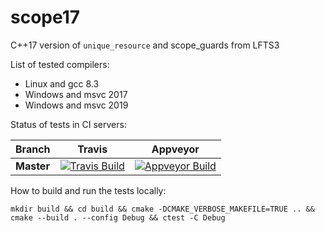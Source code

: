 # scope17
C++17 version of `unique_resource` and scope_guards from LFTS3

List of tested compilers:
- Linux and gcc 8.3
- Windows and msvc 2017
- Windows and msvc 2019

Status of tests in CI servers:

| Branch | Travis | Appveyor |
| ---- | -------- | -------- |
| **Master** | [![Travis Build](https://travis-ci.org/menuet/scope17.svg?branch=master)](https://travis-ci.org/menuet/scope17) | [![Appveyor Build](https://ci.appveyor.com/api/projects/status/g4oox7x8f7ytfmv6/branch/master?svg=true)](https://ci.appveyor.com/project/menuet/scope17/branch/master) |

How to build and run the tests locally:
```
mkdir build && cd build && cmake -DCMAKE_VERBOSE_MAKEFILE=TRUE .. && cmake --build . --config Debug && ctest -C Debug
```
